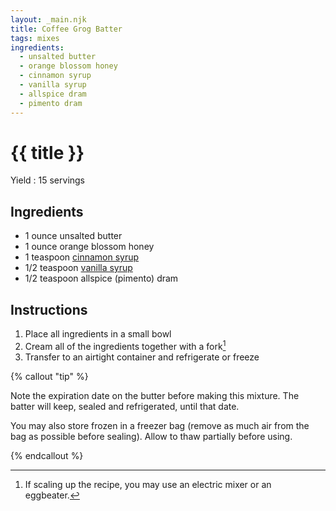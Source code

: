 ```yaml
---
layout: _main.njk
title: Coffee Grog Batter
tags: mixes
ingredients:
  - unsalted butter
  - orange blossom honey
  - cinnamon syrup
  - vanilla syrup
  - allspice dram
  - pimento dram
---
```


<!-- markdownlint-disable MD025 -->
# {{ title }}
<!-- markdownlint-disable MD025 -->

Yield
  : 15 servings

## Ingredients

* 1 ounce unsalted butter
* 1 ounce orange blossom honey
* 1 teaspoon [cinnamon syrup](/mixes/cinnamon-syrup)
* 1/2 teaspoon [vanilla syrup](/mixes/vanilla-syrup)
* 1/2 teaspoon allspice (pimento) dram

## Instructions

1. Place all ingredients in a small bowl
2. Cream all of the ingredients together with a fork[^1]
3. Transfer to an airtight container and refrigerate or freeze

[^1]: If scaling up the recipe, you may use an electric mixer or an eggbeater.

<!-- markdownlint-disable MD012 -->
{% callout "tip" %}
<!-- markdownlint-enable MD012 -->

  <stack-l>
  <p>Note the expiration date on the butter before making this mixture. The batter will keep, sealed and refrigerated, until that date.</p>
  
  <p>You may also store frozen in a freezer bag (remove as much air from the bag as possible before sealing). Allow to thaw partially before using.</p>
  <stack-l>

{% endcallout %}

